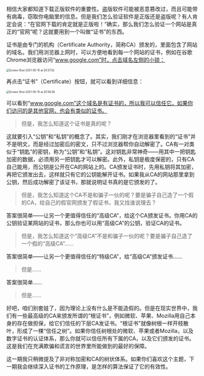 相信大家都知道下载正版软件的重要性。盗版软件可能被恶意篡改过，而且可能带有病毒，窃取你电脑里的信息。但是我们怎么验证软件是正版还是盗版呢？有人肯定会说：“在官网下载的肯定就是正版啦！”确实，那么我们怎么验证一个网站是真正的“官网”呢？这就要用到一个叫做“证书”的东西。

证书是由专门的机构（Certificate Authority，简称CA）颁发的，里面包含了网站的域名。我们用浏览器上网时，可以方便地看到每一个网站的证书，例如在谷歌Chrome浏览器访问“www.google.com”时，点击域名左侧的小锁：

<img src="https://i.loli.net/2021/05/15/g9Eu34mGvQPlSXn.png" alt="Screen Shot 2021-05-15 at 20.57.52" style="zoom:50%;" />

再点击“证书”（Certificate）按钮，就可以看到详细信息：

<img src="https://i.loli.net/2021/05/15/zfwL7EuoCGU86xK.png" alt="Screen Shot 2021-05-15 at 20.58.26" style="zoom:50%;" />

可以看到“www.google.com”这个域名是有证书的，所以我可以信任它。如果你们访问的是其他官网，也会有类似的证书。

> 但是，我怎么知道这个证书是真的呢？

这就要引入“公钥”和“私钥”的概念了。其实，我们刚才在浏览器里看到的“证书”并不是明文，而是经过加密后的密文，只不过浏览器帮你自动解密了。CA有一对类似于“钥匙”的密钥，称为“公钥”和“私钥”。这对钥匙非常神奇——用其中一把钥匙加密的数据，必须用另一把钥匙才可以解密。此外，私钥是极度保密的，只有CA自己能用，而公钥是公开在CA的网站上的。CA颁发证书时，先用私钥将其加密，再把它颁发出去，这样就只有它的公钥能解开证书。如果我从CA的网站那里拿到公钥，然后成功解密了该证书，那就说明证书真的是它颁发的了。

> 但是，我怎么知道这个CA不是和骗子一伙的呢？要是骗子自己造了一个假的CA，给自己的假官网颁发了假证书，我又找谁说理去？

答案很简单——让另一个更值得信任的“高级CA”，给这个CA颁发证书。你用CA的公钥验证某网站的证书，那么你也可以用“高级CA”的公钥，验证CA的证书。

> 但是，我怎么知道这个“高级CA”不是和骗子一伙的呢？要是骗子自己造了一个假的“高级CA”……

答案很简单——让另一个更值得信任的“特级CA”，给“高级CA”颁发证书……

> 但是……

答案很简单……

> 但是……

好吧，咱们别套娃了，因为理论上没有什么是不能造假的。但是在现实世界中，我们有一些最高级的CA来颁发所谓的“根证书”，例如微软、苹果、Mozilla用自己本身的存在做担保，给它们信任的下层CA发证书。“根证书”就像树根一样开枝散叶，形成了一棵“信任之树”。如果你信任树根处的微软、苹果或者Mozilla，以及数字证书的认证体系，那么你就可以信任所有下属的CA，以及它们颁发的证书。这是我们在充满欺骗和谎言的世界里所能做到的最好的保障。

这一期我只稍微提及了非对称加密和CA的树状体系。如果你们喜欢这个主题，下一期我会继续深入证书的工作原理，是怎样的算法保证了它的有效性。

